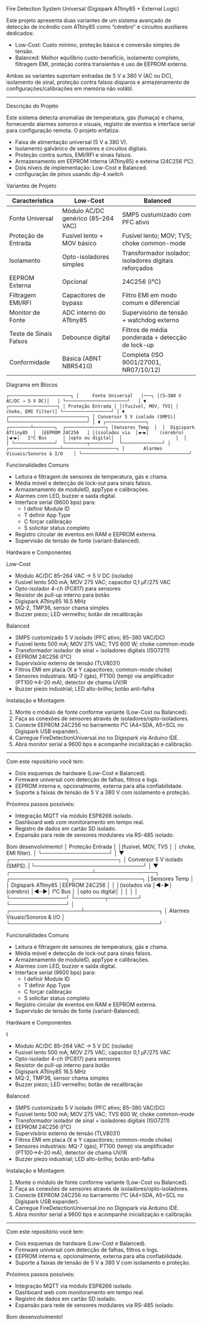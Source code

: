 Fire Detection System Universal (Digispark ATtiny85 + External Logic)

Este projeto apresenta duas variantes de um sistema avançado de detecção de incêndio com ATtiny85 como “cérebro” e circuitos auxiliares dedicados:

- Low-Cost: Custo mínimo, proteção básica e conversão simples de tensão.  
- Balanced: Melhor equilíbrio custo-benefício, isolamento completo, filtragem EMI, proteção contra transientes e uso de EEPROM externa.

Ambas as variantes suportam entradas de 5 V a 380 V (AC ou DC), isolamento de sinal, proteção contra falsos disparos e armazenamento de configurações/calibrações em memória não volátil.

---

Descrição do Projeto

Este sistema detecta anomalias de temperatura, gás (fumaça) e chama, fornecendo alarmes sonoros e visuais, registro de eventos e interface serial para configuração remota. O projeto enfatiza:

- Faixa de alimentação universal (5 V a 380 V).  
- Isolamento galvânico de sensores e circuitos digitais.  
- Proteção contra surtos, EMI/RFI e sinais falsos.  
- Armazenamento em EEPROM interna (ATtiny85) e externa (24C256 I²C).  
- Dois níveis de implementação: Low-Cost e Balanced.
- configuração de pinos usando dip-4 switch

Variantes de Projeto


| Característica             | Low-Cost                          | Balanced                               |
|----------------------------|-----------------------------------|----------------------------------------|
| Fonte Universal            | Módulo AC/DC genérico (85–264 VAC)| SMPS custumizado com PFC ativo         |
| Proteção de Entrada        | Fusível lento + MOV básico        | Fusível lento; MOV; TVS; choke common-mode |
| Isolamento                 | Opto-isoladores simples           | Transformador isolador; isoladores digitais reforçados |
| EEPROM Externa             | Opcional                          | 24C256 (I²C)                           |
| Filtragem EMI/RFI          | Capacitores de bypass             | Filtro EMI em modo comum e diferencial |
| Monitor de Fonte           | ADC interno do ATtiny85           | Supervisório de tensão + watchdog externo |
| Teste de Sinais Falsos     | Debounce digital                  | Filtros de média ponderada + detecção de lock-up |
| Conformidade               | Básica (ABNT NBR5410)             | Completa (ISO 9001/27001, NR07/10/12)  |

Diagrama em Blocos

`
┌───────────────────────┐
│     Fonte Universal   │───┐
│(5–380 V AC/DC → 5 V DC)│   │
└───────────────────────┘   │
                            ▼
                  ┌──────────────────┐
                  │ Proteção Entrada │
                  │(fusível, MOV, TVS│
                  │ choke, EMI filter)│
                  └──────────────────┘
                            │
                            ▼
           ┌─────────────────────────────┐
           │ Conversor 5 V isolado (SMPS)│
           └─────────────────────────────┘
                            │
                            ▼
┌───────────────┐  ┌────────┴────────┐  ┌───────────────┐
│Sensores Temp  │  │  Digispark ATtiny85  │  │EEPROM 24C256   │
│(isolados via  │◀─▶│    (cérebro)        │◀─▶│   I²C Bus      │
│opto ou digital│  │                    │  │               │
└───────────────┘  └────────┬────────┘  └───────────────┘
                            │
        ┌───────────────────┴────────────────────┐
        │       Alarmes Visuais/Sonoros & I/O    │
        └────────────────────────────────────────┘
`

Funcionalidades Comuns

- Leitura e filtragem de sensores de temperatura, gás e chama.  
- Média móvel e detecção de lock-out para sinais falsos.  
- Armazenamento de moduleID, appType e calibrações.  
- Alarmes com LED, buzzer e saída digital.  
- Interface serial (9600 bps) para:
  - I<id> definir Module ID  
  - T<type> definir App Type  
  - C forçar calibração  
  - S solicitar status completo  
- Registro circular de eventos em RAM e EEPROM externa.  
- Supervisão de tensão de fonte (variant-Balanced).  

Hardware e Componentes

Low-Cost

- Módulo AC/DC 85–264 VAC → 5 V DC (isolado)  
- Fusível lento 500 mA; MOV 275 VAC; capacitor 0,1 µF/275 VAC  
- Opto-isolador 4-ch (PC817) para sensores  
- Resistor de pull-up interno para botão  
- Digispark ATtiny85 16.5 MHz  
- MQ-2, TMP36, sensor chama simples  
- Buzzer piezo; LED vermelho; botão de recalibração  

Balanced

- SMPS customizado 5 V isolado (PFC ativo; 85–380 VAC/DC)  
- Fusível lento 500 mA; MOV 275 VAC; TVS 600 W; choke common-mode  
- Transformador isolador de sinal + isoladores digitais (ISO7211)  
- EEPROM 24C256 (I²C)  
- Supervisório externo de tensão (TLV8031)  
- Filtros EMI em placa (X e Y capacitores; common-mode choke)  
- Sensores industriais: MQ-7 (gás), PT100 (temp) via amplificador (PT100→4–20 mA), detector de chama UV/IR  
- Buzzer piezo industrial; LED alto-brilho; botão anti-falha  

Instalação e Montagem

1. Monte o módulo de fonte conforme variante (Low-Cost ou Balanced).  
2. Faça as conexões de sensores através de isoladores/opto-isoladores.  
3. Conecte EEPROM 24C256 no barramento I²C (A4=SDA, A5=SCL no Digispark USB expander).  
4. Carregue FireDetectionUniversal.ino no Digispark via Arduino IDE.  
5. Abra monitor serial a 9600 bps e acompanhe inicialização e calibração.  

---


Com este repositório você tem:

- Dois esquemas de hardware (Low-Cost e Balanced).  
- Firmware universal com detecção de falhas, filtros e logs.  
- EEPROM interna e, opcionalmente, externa para alta confiabilidade.  
- Suporte a faixas de tensão de 5 V a 380 V com isolamento e proteção.  

Próximos passos possíveis:

- Integração MQTT via módulo ESP8266 isolado.  
- Dashboard web com monitoramento em tempo real.  
- Registro de dados em cartão SD isolado.  
- Expansão para rede de sensores modulares via RS-485 isolado.  

Bom desenvolvimento!                  │ Proteção Entrada    │
                  │(fusível, MOV, TVS   │
                  │ choke, EMI filter). │
                  └──────────────────┘
                            │
                            ▼
           ┌─────────────────────────────┐
           │ Conversor 5 V isolado (SMPS).    |
           └─────────────────────────────┘
                           │
                           ▼
┌──────────────────────┴────────────────┐  ┌───────────────┐     ┌──────────────────┐
│Sensores Temp     │    │  Digispark ATtiny85  │EEPROM 24C256     │    │
│(isolados via     │◀─▶│    (cérebro)        │◀─▶│   I²C Bus      │
│opto ou digital│  │                    │  │               │
└───────────────┘  └────────┬────────┘  └───────────────┘
                            │
        ┌───────────────────┴────────────────────┐
        │       Alarmes Visuais/Sonoros & I/O    │
        └────────────────────────────────────────┘
`

Funcionalidades Comuns

- Leitura e filtragem de sensores de temperatura, gás e chama.  
- Média móvel e detecção de lock-out para sinais falsos.  
- Armazenamento de moduleID, appType e calibrações.  
- Alarmes com LED, buzzer e saída digital.  
- Interface serial (9600 bps) para:
  - I<id> definir Module ID  
  - T<type> definir App Type  
  - C forçar calibração  
  - S solicitar status completo  
- Registro circular de eventos em RAM e EEPROM externa.  
- Supervisão de tensão de fonte (variant-Balanced).  

Hardware e Componentes

t

- Módulo AC/DC 85–264 VAC → 5 V DC (isolado)  
- Fusível lento 500 mA; MOV 275 VAC; capacitor 0,1 µF/275 VAC  
- Opto-isolador 4-ch (PC817) para sensores  
- Resistor de pull-up interno para botão  
- Digispark ATtiny85 16.5 MHz  
- MQ-2, TMP36, sensor chama simples  
- Buzzer piezo; LED vermelho; botão de recalibração  

Balanced

- SMPS customizado 5 V isolado (PFC ativo; 85–380 VAC/DC)  
- Fusível lento 500 mA; MOV 275 VAC; TVS 600 W; choke common-mode  
- Transformador isolador de sinal + isoladores digitais (ISO7211)  
- EEPROM 24C256 (I²C)  
- Supervisório externo de tensão (TLV8031)  
- Filtros EMI em placa (X e Y capacitores; common-mode choke)  
- Sensores industriais: MQ-7 (gás), PT100 (temp) via amplificador (PT100→4–20 mA), detector de chama UV/IR  
- Buzzer piezo industrial; LED alto-brilho; botão anti-falha  

Instalação e Montagem

1. Monte o módulo de fonte conforme variante (Low-Cost ou Balanced).  
2. Faça as conexões de sensores através de isoladores/opto-isoladores.  
3. Conecte EEPROM 24C256 no barramento I²C (A4=SDA, A5=SCL no Digispark USB expander).  
4. Carregue FireDetectionUniversal.ino no Digispark via Arduino IDE.  
5. Abra monitor serial a 9600 bps e acompanhe inicialização e calibração.  

---


Com este repositório você tem:

- Dois esquemas de hardware (Low-Cost e Balanced).  
- Firmware universal com detecção de falhas, filtros e logs.  
- EEPROM interna e, opcionalmente, externa para alta confiabilidade.  
- Suporte a faixas de tensão de 5 V a 380 V com isolamento e proteção.  

Próximos passos possíveis:

- Integração MQTT via módulo ESP8266 isolado.  
- Dashboard web com monitoramento em tempo real.  
- Registro de dados em cartão SD isolado.  
- Expansão para rede de sensores modulares via RS-485 isolado.  

Bom desenvolvimento!
